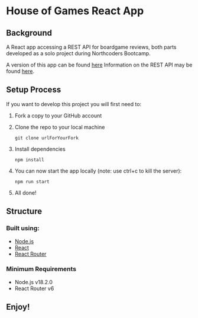 # House of Games React App

## Background

A React app accessing a REST API for boardgame reviews, both parts developed as a solo project during Northcoders Bootcamp.

A version of this app can be found [here](https://you-game.netlify.app/reviews)
Information on the REST API may be found [here](https://github.com/jefner876/BE-NC-Games).

## Setup Process

If you want to develop this project you will first need to:

1. Fork a copy to your GitHub account
2. Clone the repo to your local machine
   ```
   git clone urlForYourFork
   ```
3. Install dependencies

   ```
   npm install
   ```

4. You can now start the app locally (note: use ctrl+c to kill the server):

   ```
   npm run start
   ```

5. All done!

## Structure

### Built using:

- [Node.js](https://nodejs.org/en/about/)
- [React](https://reactjs.org/)
- [React Router](https://reactrouter.com/en/v6.3.0)

### Minimum Requirements

- Node.js v18.2.0
- React Router v6

## Enjoy!
